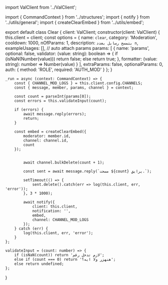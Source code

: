 import ValClient from '../ValClient';

import { CommandContext } from '../structures';
import { notify } from '../utils/general';
import { createClearEmbed } from '../utils/embed';

export default class Clear {
client: ValClient;
constructor(client: ValClient) {
this.client = client;
const options = {
name: `clear`,
category: 'Moderation',
cooldown: 1000,
nOfParams: 1,
description: `بتمسح رسايل بعدد n`,
exampleUsages: [], // auto attach params
params: [
{
name: 'params',
optional: false,
validator: (value: string): boolean => {
if (isNaN(Number(value))) return false;
else return true;
},
formatter: (value: string): number => Number(value)
}
],
extraParams: false,
optionalParams: 0,
auth: {
method: 'ROLE',
required: 'AUTH_MOD'
}
};
}

    _run = async (context: CommandContext) => {
    	const { CHANNEL_MOD_LOGS } = this.client.config.CHANNELS;
    	const { message, member, params, channel } = context;

    	const count = parseInt(params[0]);
    	const errors = this.validateInput(count);

    	if (errors) {
    		await message.reply(errors);
    		return;
    	}

    	const embed = createClearEmbed({
    		moderator: member.id,
    		channel: channel.id,
    		count
    	});


    		await channel.bulkDelete(count + 1);

    		const sent = await message.reply(`مسحت ${count} يرايق.`);

    		setTimeout(() => {
    			sent.delete().catch(err => log(this.client, err, 'error'));
    		}, 3 * 1000);

    		await notify({
    			client: this.client,
    			notification: '',
    			embed,
    			channel: CHANNEL_MOD_LOGS
    		});
    	} catch (err) {
    		log(this.client, err, 'error');
    	}
    };

    validateInput = (count: number) => {
    	if (isNaN(count)) return 'لازم تدخل رقم';
    	else if (count === 0) return 'هنهزر ولا ايه؟';
    	else return undefined;
    };

}
